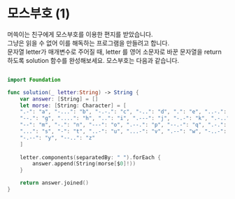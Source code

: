 모스부호 (1)
=============================

머쓱이는 친구에게 모스부호를 이용한 편지를 받았습니다.      
그냥은 읽을 수 없어 이를 해독하는 프로그램을 만들려고 합니다.    
문자열 letter가 매개변수로 주어질 때, letter 를 영어 소문자로 바꾼 문자열을 return 하도록 solution 함수를 완성해보세요. 모스부호는 다음과 같습니다.

```swift 

import Foundation

func solution(_ letter:String) -> String {
    var answer: [String] = []
    let morse: [String: Character] = [
    ".-": "a", "-...": "b", "-.-.": "c", "-..": "d", ".": "e", "..-.": "f",
    "--.": "g", "....": "h", "..": "i", ".---": "j", "-.-": "k", ".-..": "l",
    "--": "m", "-.": "n", "---": "o", ".--.": "p", "--.-": "q", ".-.": "r",
    "...": "s", "-": "t", "..-": "u", "...-": "v", ".--": "w", "-..-": "x",
    "-.--": "y", "--..": "z"
    ]
    
    letter.components(separatedBy: " ").forEach {
        answer.append(String(morse[$0]!))
    }

    return answer.joined()
}

```
